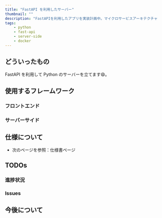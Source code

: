 ```yaml
---
title: "FastAPI を利用したサーバー"
thumbnail: ""
description: "FastAPIを利用したアプリを実装計画中。マイクロサービスアーキテクチャを利用して、機械学習用のサーバーを構築する際に利用する。"
tags:
    - python
    - fast-api
    - server-side
    - docker
---
```


## どういったもの

FastAPI を利用して Python のサーバーを立てます:smile:。

## 使用するフレームワーク

### フロントエンド

### サーバーサイド

## 仕様について

- 次のページを参照：<nuxt-link to="specification/fast-py">仕様書ページ</nuxt-link>

## TODOs
### 進捗状況
### Issues
## 今後について
